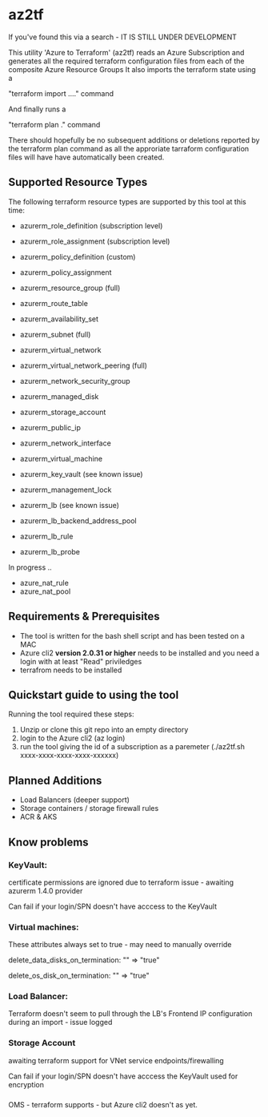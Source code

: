 # az2tf

If you've found this via a search - IT IS STILL UNDER DEVELOPMENT

This utility 'Azure to Terraform' (az2tf) 
reads an Azure Subscription and generates all the required terraform configuration files from each of the composite Azure Resource Groups
It also imports the terraform state using a

"terraform import ...." command

And finally runs a 

"terraform plan ."  command 

There should hopefully be no subsequent additions or deletions reported by the terraform plan command as all the approriate tarraform configuration files will have have automatically been created.

## Supported Resource Types

The following terraform resource types are supported by this tool at this time:

* azurerm_role_definition (subscription level)
* azurerm_role_assignment (subscription level)
* azurerm_policy_definition (custom)
* azurerm_policy_assignment

* azurerm_resource_group (full)
* azurerm_route_table
* azurerm_availability_set
* azurerm_subnet (full)
* azurerm_virtual_network
* azurerm_virtual_network_peering (full)
* azurerm_network_security_group
* azurerm_managed_disk
* azurerm_storage_account 
* azurerm_public_ip
* azurerm_network_interface
* azurerm_virtual_machine
* azurerm_key_vault (see known issue)
* azurerm_management_lock
* azurerm_lb (see known issue)
* azurerm_lb_backend_address_pool
* azurerm_lb_rule
* azurerm_lb_probe

In progress ..

* azure_nat_rule
* azure_nat_pool



## Requirements & Prerequisites
+ The tool is written for the bash shell script and has been tested on a MAC
+ Azure cli2 **version 2.0.31 or higher** needs to be installed and you need a login with at least "Read" priviledges
+ terrafrom needs to be installed


## Quickstart guide to using the tool

Running the tool required these steps:
1. Unzip or clone this git repo into an empty directory
1. login to the Azure cli2  (az login)
1. run the tool giving the id of a subscription as a paremeter  (./az2tf.sh  xxxx-xxxx-xxxx-xxxx-xxxxxx)


## Planned Additions

+ Load Balancers (deeper support)
+ Storage containers / storage firewall rules
+ ACR & AKS

## Know problems

### KeyVault:
certificate permissions are ignored due to terraform issue - awaiting azurerm 1.4.0 provider

Can fail if your login/SPN doesn't have acccess to the KeyVault

### Virtual machines:
These attributes always set to true - may need to manually override

delete_data_disks_on_termination:           "" => "true"

delete_os_disk_on_termination:              "" => "true"

### Load Balancer:

Terraform doesn't seem to pull through the LB's Frontend IP configuration during an import - issue logged

### Storage Account

awaiting terraform support for VNet service endpoints/firewalling

Can fail if your login/SPN doesn't have acccess the KeyVault used for encryption

###

OMS - terraform supports - but Azure cli2 doesn't as yet.
